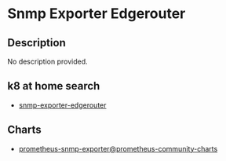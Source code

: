 # Snmp Exporter Edgerouter

## Description

No description provided.

## k8 at home search

- [snmp-exporter-edgerouter](https://nanne.dev/k8s-at-home-search/#/snmp-exporter-edgerouter)

## Charts

- [prometheus-snmp-exporter@prometheus-community-charts](https://prometheus-community.github.io/helm-charts/)
